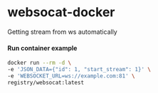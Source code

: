 # websocat-docker
Getting stream from ws automatically

#### Run container example
```bash
docker run --rm -d \
-e 'JSON_DATA={"id": 1, "start_stream": 1}' \
-e 'WEBSOCKET_URL=ws://example.com:81' \
registry/websocat:latest
```